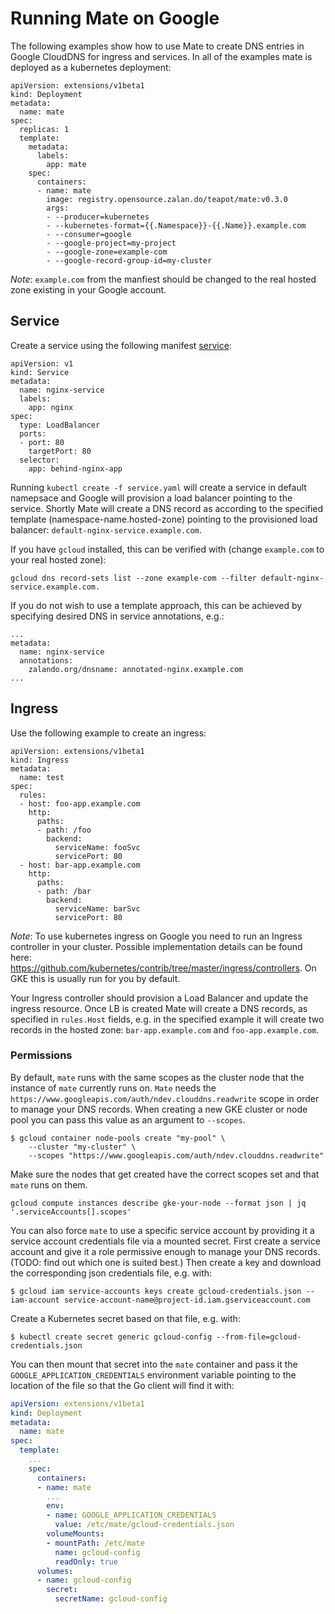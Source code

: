 # Running Mate on Google
The following examples show how to use Mate to create DNS entries in Google CloudDNS for ingress and services.
In all of the examples mate is deployed as a kubernetes deployment:

```
apiVersion: extensions/v1beta1
kind: Deployment
metadata:
  name: mate
spec:
  replicas: 1
  template:
    metadata:
      labels:
        app: mate
    spec:
      containers:
      - name: mate
        image: registry.opensource.zalan.do/teapot/mate:v0.3.0
        args:
        - --producer=kubernetes
        - --kubernetes-format={{.Namespace}}-{{.Name}}.example.com
        - --consumer=google
        - --google-project=my-project
        - --google-zone=example-com
        - --google-record-group-id=my-cluster
```
*Note*: `example.com` from the manfiest should be changed to the real hosted zone existing in your Google account.
## Service

Create a service using the following manifest [service](service.yaml):
```
apiVersion: v1
kind: Service
metadata:
  name: nginx-service
  labels:
    app: nginx
spec:
  type: LoadBalancer
  ports:
  - port: 80
    targetPort: 80
  selector:
    app: behind-nginx-app
```
Running `kubectl create -f service.yaml` will create a service in default namepsace and Google will provision a load balancer pointing to the service.
Shortly Mate will create a DNS record as according to the specified template (namespace-name.hosted-zone) pointing to the provisioned load balancer:
`default-nginx-service.example.com`.

If you have `gcloud` installed, this can be verified with (change `example.com` to your real hosted zone):

`gcloud dns record-sets list --zone example-com --filter default-nginx-service.example.com.`

If you do not wish to use a template approach, this can be achieved by specifying desired DNS
in service annotations, e.g.:
```
...
metadata:
  name: nginx-service
  annotations:
    zalando.org/dnsname: annotated-nginx.example.com
...
```

## Ingress
Use the following example to create an ingress:

```
apiVersion: extensions/v1beta1
kind: Ingress
metadata:
  name: test
spec:
  rules:
  - host: foo-app.example.com
    http:
      paths:
      - path: /foo
        backend:
          serviceName: fooSvc
          servicePort: 80
  - host: bar-app.example.com
    http:
      paths:
      - path: /bar
        backend:
          serviceName: barSvc
          servicePort: 80
```

*Note*: To use kubernetes ingress on Google you need to run an Ingress controller in your cluster. Possible implementation details can be found here:
https://github.com/kubernetes/contrib/tree/master/ingress/controllers. On GKE this is usually run for you by default.


Your Ingress controller should provision a Load Balancer and update the ingress resource.
Once LB is created Mate will create a DNS records, as specified in `rules.Host` fields, e.g. in the specified example it will create
two records in the hosted zone: `bar-app.example.com` and `foo-app.example.com`.

### Permissions

By default, `mate` runs with the same scopes as the cluster node that the instance
of `mate` currently runs on.
`Mate` needs the `https://www.googleapis.com/auth/ndev.clouddns.readwrite` scope in order
to manage your DNS records. When creating a new GKE cluster or node pool you can pass this
value as an argument to `--scopes`.

```
$ gcloud container node-pools create "my-pool" \
    --cluster "my-cluster" \
    --scopes "https://www.googleapis.com/auth/ndev.clouddns.readwrite"
```

Make sure the nodes that get created have the correct scopes set and that `mate` runs on them.

```
gcloud compute instances describe gke-your-node --format json | jq '.serviceAccounts[].scopes'
```

You can also force `mate` to use a specific service account by providing it a service account
credentials file via a mounted secret. First create a service account and give it a role
permissive enough to manage your DNS records. (TODO: find out which one is suited best.)
Then create a key and download the corresponding json credentials file, e.g. with:

```
$ gcloud iam service-accounts keys create gcloud-credentials.json --iam-account service-account-name@project-id.iam.gserviceaccount.com
```

Create a Kubernetes secret based on that file, e.g. with:

```
$ kubectl create secret generic gcloud-config --from-file=gcloud-credentials.json
```

You can then mount that secret into the `mate` container and pass it the `GOOGLE_APPLICATION_CREDENTIALS` environment variable pointing to the location of the file so that the Go client will find it with:

```yaml
apiVersion: extensions/v1beta1
kind: Deployment
metadata:
  name: mate
spec:
  template:
    ...
    spec:
      containers:
      - name: mate
        ...
        env:
        - name: GOOGLE_APPLICATION_CREDENTIALS
          value: /etc/mate/gcloud-credentials.json
        volumeMounts:
        - mountPath: /etc/mate
          name: gcloud-config
          readOnly: true
      volumes:
      - name: gcloud-config
        secret:
          secretName: gcloud-config
```
